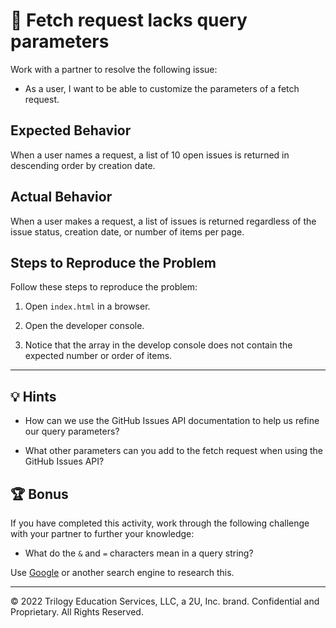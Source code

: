 # 🐛  Fetch request lacks query parameters

Work with a partner to resolve the following issue:

* As a user, I want to be able to customize the parameters of a fetch request.

## Expected Behavior

When a user names a request, a list of 10 open issues is returned in descending order by creation date.

## Actual Behavior

When a user makes a request, a list of issues is returned regardless of the issue status, creation date, or number of items per page.

## Steps to Reproduce the Problem

Follow these steps to reproduce the problem:

1. Open `index.html` in a browser.

2. Open the developer console.

3. Notice that the array in the develop console does not contain the expected number or order of items.

---

## 💡 Hints

* How can we use the GitHub Issues API documentation to help us refine our query parameters?

* What other parameters can you add to the fetch request when using the GitHub Issues API?

## 🏆 Bonus

If you have completed this activity, work through the following challenge with your partner to further your knowledge:

* What do the `&` and `=` characters mean in a query string?

Use [Google](https://www.google.com) or another search engine to research this.

---
© 2022 Trilogy Education Services, LLC, a 2U, Inc. brand. Confidential and Proprietary. All Rights Reserved.
